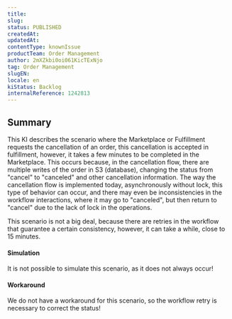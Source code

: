 ```yaml
---
title: 
slug: 
status: PUBLISHED
createdAt: 
updatedAt: 
contentType: knownIssue
productTeam: Order Management
author: 2mXZkbi0oi061KicTExNjo
tag: Order Management
slugEN: 
locale: en
kiStatus: Backlog
internalReference: 1242813
---
```


## Summary


This KI describes the scenario where the Marketplace or Fulfillment requests the cancellation of an order, this cancellation is accepted in fulfillment, however, it takes a few minutes to be completed in the Marketplace.
This occurs because, in the cancellation flow, there are multiple writes of the order in S3 (database), changing the status from "cancel" to "canceled" and other cancellation information.
The way the cancellation flow is implemented today, asynchronously without lock, this type of behavior can occur, and there may even be inconsistencies in the workflow interactions, where it may go to "canceled", but then return to "cancel" due to the lack of lock in the operations.

This scenario is not a big deal, because there are retries in the workflow that guarantee a certain consistency, however, it can take a while, close to 15 minutes.


#### Simulation


It is not possible to simulate this scenario, as it does not always occur!


#### Workaround


We do not have a workaround for this scenario, so the workflow retry is necessary to correct the status!



